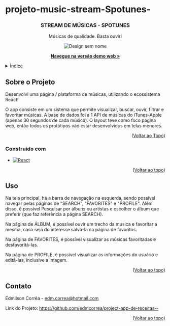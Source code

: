 # projeto-music-stream-Spotunes-
<!-- Improved compatibility of back to top link: See: https://github.com/edmcorrea/project-app-de-receitas--/blob/main/README.md -->
<a name="readme-top"></a>

<!-- PROJECT SHIELDS -->
<!--
*** I'm using markdown "reference style" links for readability.
*** Reference links are enclosed in brackets [ ] instead of parentheses ( ).
*** See the bottom of this document for the declaration of the reference variables
*** for contributors-url, forks-url, etc. This is an optional, concise syntax you may use.
*** https://www.markdownguide.org/basic-syntax/#reference-style-links
-->

<!-- PROJECT LOGO -->
<div align="center">

  <h3 align="center">STREAM DE MÚSICAS - SPOTUNES</h3>
    <p align="center"> Músicas de qualidade. Basta ouvir! </p>
  
  ![Design sem nome](https://user-images.githubusercontent.com/98132078/188953064-f71f9965-7182-454f-bb2a-a4cbcf57bda9.gif)
  <br />
  
  <p align="center">
    <a href="https://lnkd.in/djChP-5h"><strong>Navegue na versão demo web »</strong></a>
  </p>
</div>


<!-- TABLE OF CONTENTS -->
<details>
  <summary>Índice</summary>
  <ol>
    <li>
      <a href="#sobre-o-projeto">Sobre o Projeto</a>
      <ul>
        <li><a href="#construído-com">Construído com</a></li>
      </ul>
    </li>
<!--     <li>
      <a href="#getting-started">Introdução</a>
      <ul>
        <li><a href="#pre-requisites">Pré-requisitos</a></li>
        <li><a href="#installation">Instalação</a></li>
      </ul>
    </li> -->
    <li><a href="#uso">Uso</a></li>
    <li><a href="#contato">Contato</a></li>
  </ol>
</details>



<!-- ABOUT THE PROJECT -->
## Sobre o Projeto

<!-- [![Product Name Screen Shot][product-screenshot]](https://example.com) -->

Desenvolvi uma página / plataforma de músicas, utilizando o ecossistema React!

O app consiste em um sistema que permite visualizar, buscar, ouvir, filtrar e favoritar músicas. 
A base de dados foi a 1 API de músicas do iTunes-Apple (apenas 30 segundos de cada música).
O layout teve como foco página web, então todos os protótipos vão estar desenvolvidos em telas menores.

<p align="right">(<a href="#readme-top">Voltar ao Topo</a>)</p>



### Construído com

<!-- This section should list any major frameworks/libraries used to bootstrap your project. Leave any add-ons/plugins for the acknowledgements section. Here are a few examples. -->

<!-- * [![Next][Next.js]][Next-url] -->
* [![React][React.js]][React-url]
<!-- * [![Vue][Vue.js]][Vue-url] -->
<!-- * [![Angular][Angular.io]][Angular-url] -->
<!-- * [![Svelte][Svelte.dev]][Svelte-url] -->
<!-- * [![Laravel][Laravel.com]][Laravel-url] -->
<!-- * [![Bootstrap][Bootstrap.com]][Bootstrap-url] -->
<!-- * [![JQuery][JQuery.com]][JQuery-url] -->

<p align="right">(<a href="#readme-top">Voltar ao topo</a>)</p>



<!-- GETTING STARTED -->

<!-- ## Introdução

This is an example of how you may give instructions on setting up your project locally.
To get a local copy up and running follow these simple example steps. -->

<!-- ### Pré-requisitos

This is an example of how to list things you need to use the software and how to install them.
* npm
  ```sh
  npm install npm@latest -g
  ``` -->



<!-- ### Installation

 _Below is an example of how you can instruct your audience on installing and setting up your app. This template doesn't rely on any external dependencies or services._

1. Get a free API Key at [https://example.com](https://example.com)
2. Clone the repo
   ```sh
   git clone https://github.com/your_username_/Project-Name.git
   ```
3. Install NPM packages
   ```sh
   npm install
   ```
4. Enter your API in `config.js`
   ```js
   const API_KEY = 'ENTER YOUR API';
   ```

<p align="right">(<a href="#readme-top">back to top</a>)</p> -->



<!-- USAGE EXAMPLES -->
## Uso

Na tela principal, há a barra de navegação na esquerda, sendo possível navegar pelas páginas de "SEARCH", "FAVORITES" e "PROFILE". Além disso,  é possível Pesquisar por álbuns ou artistas e escolher o álbum que preferir (que faz referência a página SEARCH).

Na página de ÁLBUM, é possível ouvir um trecho da música e favoritar a mesma, caso seja do interesse salvá-la na página de favoritos.

Na página de FAVORITES, é possível visualizar as músicas favoritadas e desfavoritá-las.

Na página de PROFILE, é possível visualizar as informações do usuário e editá-las, inclusive a imagem.


<!-- _=For more examples, please refer to the [Documentation](https://example.com)_ -->

<p align="right">(<a href="#readme-top">Voltar ao topo</a>)</p>



<!-- ROADMAP
## Roteiro de Execução

- [ ] Tela
- [ ] Add back to top links
- [ ] Add Additional Templates w/ Examples
- [ ] Add "components" document to easily copy & paste sections of the readme
- [ ] Multi-language Support
    - [ ] Chinese
    - [ ] Spanish

See the [open issues](https://github.com/othneildrew/Best-README-Template/issues) for a full list of proposed features (and known issues).

<p align="right">(<a href="#readme-top">back to top</a>)</p> -->



<!-- CONTRIBUTING 
## Contributing

Contributions are what make the open source community such an amazing place to learn, inspire, and create. Any contributions you make are **greatly appreciated**.

If you have a suggestion that would make this better, please fork the repo and create a pull request. You can also simply open an issue with the tag "enhancement".
Don't forget to give the project a star! Thanks again!

1. Fork the Project
2. Create your Feature Branch (`git checkout -b feature/AmazingFeature`)
3. Commit your Changes (`git commit -m 'Add some AmazingFeature'`)
4. Push to the Branch (`git push origin feature/AmazingFeature`)
5. Open a Pull Request

<p align="right">(<a href="#readme-top">back to top</a>)</p> -->


<!-- LICENSE 
## License

Distributed under the MIT License. See `LICENSE.txt` for more information.

<p align="right">(<a href="#readme-top">back to top</a>)</p> -->



<!-- CONTACT -->
## Contato

Edmilson Corrêa - edm.correa@hotmail.com

Link do Projeto: https://github.com/edmcorrea/project-app-de-receitas--

<p align="right">(<a href="#readme-top">Voltar ao topo</a>)</p>



<!-- ACKNOWLEDGMENTS 
## Acknowledgments

Use this space to list resources you find helpful and would like to give credit to. I've included a few of my favorites to kick things off!

* [Choose an Open Source License](https://choosealicense.com)
* [GitHub Emoji Cheat Sheet](https://www.webpagefx.com/tools/emoji-cheat-sheet)
* [Malven's Flexbox Cheatsheet](https://flexbox.malven.co/)
* [Malven's Grid Cheatsheet](https://grid.malven.co/)
* [Img Shields](https://shields.io)
* [GitHub Pages](https://pages.github.com)
* [Font Awesome](https://fontawesome.com)
* [React Icons](https://react-icons.github.io/react-icons/search)

<p align="right">(<a href="#readme-top">back to top</a>)</p> -->



<!-- MARKDOWN LINKS & IMAGES -->
<!-- https://www.markdownguide.org/basic-syntax/#reference-style-links -->
[contributors-shield]: https://img.shields.io/github/contributors/othneildrew/Best-README-Template.svg?style=for-the-badge
[contributors-url]: https://github.com/othneildrew/Best-README-Template/graphs/contributors
[forks-shield]: https://img.shields.io/github/forks/othneildrew/Best-README-Template.svg?style=for-the-badge
[forks-url]: https://github.com/othneildrew/Best-README-Template/network/members
[stars-shield]: https://img.shields.io/github/stars/othneildrew/Best-README-Template.svg?style=for-the-badge
[stars-url]: https://github.com/othneildrew/Best-README-Template/stargazers
[issues-shield]: https://img.shields.io/github/issues/othneildrew/Best-README-Template.svg?style=for-the-badge
[issues-url]: https://github.com/othneildrew/Best-README-Template/issues
[license-shield]: https://img.shields.io/github/license/othneildrew/Best-README-Template.svg?style=for-the-badge
[license-url]: https://github.com/othneildrew/Best-README-Template/blob/master/LICENSE.txt
[linkedin-shield]: https://img.shields.io/badge/-LinkedIn-black.svg?style=for-the-badge&logo=linkedin&colorB=555
[linkedin-url]: https://linkedin.com/in/othneildrew
[product-screenshot]: images/screenshot.png
[Next.js]: https://img.shields.io/badge/next.js-000000?style=for-the-badge&logo=nextdotjs&logoColor=white
[Next-url]: https://nextjs.org/
[React.js]: https://img.shields.io/badge/React-20232A?style=for-the-badge&logo=react&logoColor=61DAFB
[React-url]: https://reactjs.org/
[Vue.js]: https://img.shields.io/badge/Vue.js-35495E?style=for-the-badge&logo=vuedotjs&logoColor=4FC08D
[Vue-url]: https://vuejs.org/
[Angular.io]: https://img.shields.io/badge/Angular-DD0031?style=for-the-badge&logo=angular&logoColor=white
[Angular-url]: https://angular.io/
[Svelte.dev]: https://img.shields.io/badge/Svelte-4A4A55?style=for-the-badge&logo=svelte&logoColor=FF3E00
[Svelte-url]: https://svelte.dev/
[Laravel.com]: https://img.shields.io/badge/Laravel-FF2D20?style=for-the-badge&logo=laravel&logoColor=white
[Laravel-url]: https://laravel.com
[Bootstrap.com]: https://img.shields.io/badge/Bootstrap-563D7C?style=for-the-badge&logo=bootstrap&logoColor=white
[Bootstrap-url]: https://getbootstrap.com
[JQuery.com]: https://img.shields.io/badge/jQuery-0769AD?style=for-the-badge&logo=jquery&logoColor=white
[JQuery-url]: https://jquery.com
